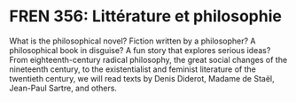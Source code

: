 # FREN 356: Littérature et philosophie

What is the philosophical novel? Fiction written by a philosopher? A philosophical book in disguise? A fun story that explores serious ideas? From eighteenth-century radical philosophy, the great social changes of the nineteenth century, to the existentialist and feminist literature of the twentieth century, we will read texts by Denis Diderot, Madame de Staël, Jean-Paul Sartre, and others.